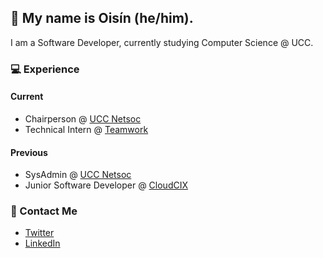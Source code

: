 ## 👱 My name is Oisín (he/him).
I am a Software Developer, currently studying Computer Science @ UCC.

### 💻 Experience

#### Current

* Chairperson @ [UCC Netsoc](https://github.com/UCCNetsoc)
* Technical Intern @ [Teamwork](https://github.com/Teamwork)

#### Previous
* SysAdmin @ [UCC Netsoc](https://github.com/UCCNetsoc)
* Junior Software Developer @ [CloudCIX](https://github.com/CloudCIX)

### 🚀 Contact Me
* [Twitter](https://twitter.com/oisinaylward)
* [LinkedIn](https://www.linkedin.com/in/oisin-aylward)
